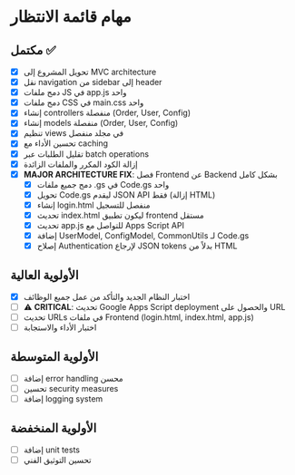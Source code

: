 # مهام قائمة الانتظار

## مكتمل ✅
- [x] تحويل المشروع إلى MVC architecture
- [x] نقل navigation من sidebar إلى header  
- [x] دمج ملفات JS في app.js واحد
- [x] دمج ملفات CSS في main.css واحد
- [x] إنشاء controllers منفصلة (Order, User, Config)
- [x] إنشاء models منفصلة (Order, User, Config)  
- [x] تنظيم views في مجلد منفصل
- [x] تحسين الأداء مع caching
- [x] تقليل الطلبات عبر batch operations
- [x] إزالة الكود المكرر والملفات الزائدة
- [x] **MAJOR ARCHITECTURE FIX**: فصل Frontend عن Backend بشكل كامل
  - [x] دمج جميع ملفات .gs في Code.gs واحد
  - [x] تحويل Code.gs ليقدم JSON API فقط (إزالة HTML)
  - [x] إنشاء login.html منفصل للتسجيل
  - [x] تحديث index.html ليكون تطبيق frontend مستقل
  - [x] تحديث app.js للتواصل مع Apps Script API
  - [x] إضافة UserModel, ConfigModel, CommonUtils لـ Code.gs
  - [x] إصلاح Authentication لإرجاع JSON tokens بدلاً من HTML

## الأولوية العالية
- [x] اختبار النظام الجديد والتأكد من عمل جميع الوظائف  
- [ ] ⚠️ **CRITICAL**: تحديث Google Apps Script deployment والحصول على URL
- [ ] تحديث URLs في ملفات Frontend (login.html, index.html, app.js)
- [ ] اختبار الأداء والاستجابة

## الأولوية المتوسطة  
- [ ] إضافة error handling محسن
- [ ] تحسين security measures
- [ ] إضافة logging system

## الأولوية المنخفضة
- [ ] إضافة unit tests
- [ ] تحسين التوثيق الفني